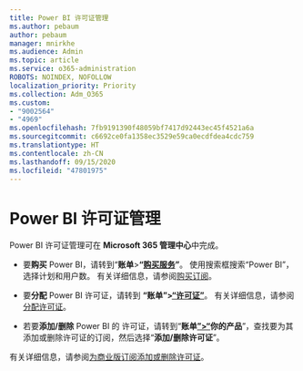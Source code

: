 ```yaml
---
title: Power BI 许可证管理
ms.author: pebaum
author: pebaum
manager: mnirkhe
ms.audience: Admin
ms.topic: article
ms.service: o365-administration
ROBOTS: NOINDEX, NOFOLLOW
localization_priority: Priority
ms.collection: Adm_O365
ms.custom:
- "9002564"
- "4969"
ms.openlocfilehash: 7fb9191390f48059bf7417d92443ec45f4521a6a
ms.sourcegitcommit: c6692ce0fa1358ec3529e59ca0ecdfdea4cdc759
ms.translationtype: HT
ms.contentlocale: zh-CN
ms.lasthandoff: 09/15/2020
ms.locfileid: "47801975"
---
```

# <a name="power-bi-license-management"></a>Power BI 许可证管理

Power BI 许可证管理可在 **Microsoft 365 管理中心**中完成。

- 要**购买** Power BI，请转到“**账单**\>**“[购买服务](https://go.microsoft.com/fwlink/p/?linkid=868433)”**。 使用搜索框搜索“Power BI”，选择计划和用户数。 有关详细信息，请参阅[购买订阅](https://docs.microsoft.com/microsoft-365/commerce/subscriptions/upgrade-to-different-plan)。 

- 要**分配** Power BI 许可证，请转到 **“账单”>[“许可证”](https://go.microsoft.com/fwlink/p/?linkid=842264)**。 有关详细信息，请参阅[分配许可证](https://docs.microsoft.com/microsoft-365/admin/manage/assign-licenses-to-users)。

- 若要**添加/删除** Power BI 的 许可证，请转到“**账单[”>“](https://go.microsoft.com/fwlink/p/?linkid=842054)你的产品**”，查找要为其添加或删除许可证的订阅，然后选择“**添加/删除许可证**”。

有关详细信息，请参阅[为商业版订阅添加或删除许可证](https://docs.microsoft.com/microsoft-365/commerce/licenses/buy-licenses#add-or-remove-licenses-for-your-business-subscription)。